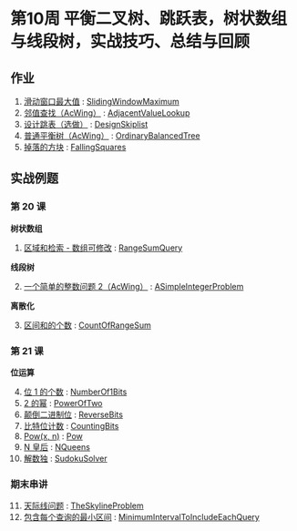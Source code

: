 # 第10周 平衡二叉树、跳跃表，树状数组与线段树，实战技巧、总结与回顾

## 作业

1. [滑动窗口最大值](https://leetcode.com/problems/sliding-window-maximum/) : [SlidingWindowMaximum](./src/main/java/com/inbetter/homework/algorithm/SlidingWindowMaximum.java)
2. [邻值查找（AcWing）]( https://www.acwing.com/problem/content/138/ ) : [AdjacentValueLookup](./src/main/java/com/inbetter/homework/algorithm/AdjacentValueLookup.java)
3. [设计跳表（选做）](https://leetcode.com/problems/design-skiplist/) : [DesignSkiplist](./src/main/java/com/inbetter/homework/algorithm/DesignSkiplist.java)
4. [普通平衡树（AcWing）](https://www.acwing.com/problem/content/255/) : [OrdinaryBalancedTree](./src/main/java/com/inbetter/homework/algorithm/OrdinaryBalancedTree.java)
5. [掉落的方块](https://leetcode.com/problems/falling-squares/) : [FallingSquares](./src/main/java/com/inbetter/homework/algorithm/FallingSquares.java)

## 实战例题

### 第 20 课

**树状数组**

1. [区域和检索 - 数组可修改](https://leetcode.com/problems/range-sum-query-mutable/) : [RangeSumQuery](./src/main/java/com/inbetter/homework/algorithm/RangeSumQuery.java)

**线段树**

2. [一个简单的整数问题 2（AcWing）](https://www.acwing.com/problem/content/description/244/) : [ASimpleIntegerProblem](./src/main/java/com/inbetter/homework/algorithm/ASimpleIntegerProblem.java)

**离散化**

3. [区间和的个数](https://leetcode.com/problems/count-of-range-sum/) : [CountOfRangeSum](./src/main/java/com/inbetter/homework/algorithm/CountOfRangeSum.java)

### 第 21 课

**位运算**

4. [位 1 的个数](https://leetcode.com/problems/number-of-1-bits/) : [NumberOf1Bits](./src/main/java/com/inbetter/homework/algorithm/NumberOf1Bits.java)
5. [2 的幂](https://leetcode.com/problems/power-of-two/) : [PowerOfTwo](./src/main/java/com/inbetter/homework/algorithm/PowerOfTwo.java)
6. [颠倒二进制位](https://leetcode.com/problems/reverse-bits/) : [ReverseBits](./src/main/java/com/inbetter/homework/algorithm/ReverseBits.java)
7. [比特位计数](https://leetcode.com/problems/counting-bits/) : [CountingBits](./src/main/java/com/inbetter/homework/algorithm/CountingBits.java)
8. [Pow(x, n)](https://leetcode.com/problems/powx-n/) : [Pow](./src/main/java/com/inbetter/homework/algorithm/Pow.java)
9. [N 皇后](https://leetcode.com/problems/n-queens/) : [NQueens](./src/main/java/com/inbetter/homework/algorithm/NQueens.java)
10. [解数独](https://leetcode.com/problems/sudoku-solver/) : [SudokuSolver](./src/main/java/com/inbetter/homework/algorithm/SudokuSolver.java)

### 期末串讲

11. [天际线问题](https://leetcode.com/problems/the-skyline-problem/) : [TheSkylineProblem](./src/main/java/com/inbetter/homework/algorithm/TheSkylineProblem.java)
12. [包含每个查询的最小区间](https://leetcode.com/problems/minimum-interval-to-include-each-query/) : [MinimumIntervalToIncludeEachQuery](./src/main/java/com/inbetter/homework/algorithm/MinimumIntervalToIncludeEachQuery.java)
